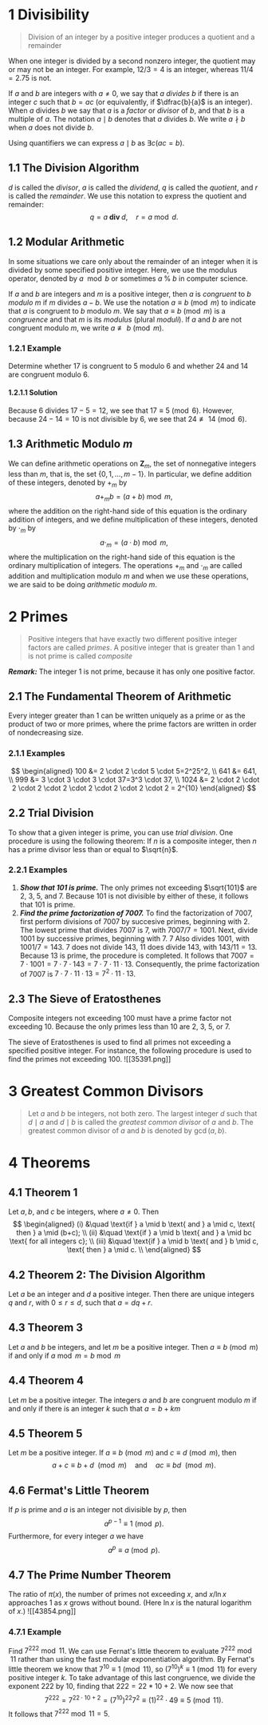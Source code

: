 # 1 Divisibility
> Division of an integer by a positive integer produces a quotient and a remainder

When one integer is divided by a second nonzero integer, the quotient may or may not be an integer. For example, $12/3=4$ is an integer, whereas $11/4=2.75$ is not.

If $a$ and $b$ are integers with $a \neq 0$, we say that $a$ *divides* $b$ if there is an integer $c$ such that $b=ac$ (or equivalently, if $\dfrac{b}{a}$ is an integer). When $a$ divides $b$ we say that $a$ is a *factor* or *divisor* of $b$, and that $b$ is a multiple of $a$. The notation $a \mid b$ denotes that $a$ divides $b$. We write $a \nmid b$ when $a$ does not divide $b$.

Using quantifiers we can express $a \mid b$ as $\exists c (ac=b)$. 
## 1.1 The Division Algorithm
$d$ is called the *divisor*, $a$ is called the *dividend*, $q$ is called the *quotient*, and $r$ is called the *remainder*.  We use this notation to express the quotient and remainder:
$$
q=a \textbf{ div } d, \quad r = a \bmod d.
$$
## 1.2 Modular Arithmetic
In some situations we care only about the remainder of an integer when it is divided by some specified positive integer. Here, we use the modulus operator, denoted by $a \mod b$ or sometimes $a \; \% \; b$ in computer science.

If $a$ and $b$ are integers and $m$ is a positive integer, then $a$ is *congruent* to $b$ *modulo* $m$ if $m$ divides $a-b$. We use the notation $a \equiv b \pmod m$ to indicate that $a$ is congruent to $b$ modulo $m$. We say that $a \equiv b \pmod m$ is a *congruence* and that $m$ is its *modulus* (plural *moduli*). If $a$ and $b$ are not congruent modulo $m$, we write 
$a \not\equiv b \pmod{m}$.
### 1.2.1 Example
Determine whether 17 is congruent to 5 modulo 6 and whether 24 and 14 are congruent modulo 6.
#### 1.2.1.1 Solution 
Because 6 divides $17−5= 12$, we see that $17 \equiv 5 \pmod{6}$. However, because $24−14= 10$ is not divisible by 6, we see that $24 \not\equiv 14 \pmod 6$.
## 1.3 Arithmetic Modulo $m$
We can define arithmetic operations on $\mathbf{Z}_m$, the set of nonnegative integers less than $m$, that is, the set $\{0,1, \ldots,m-1\}$. In particular, we define addition of these integers, denoted by $+_m$ by 
$$
a+_mb=(a+b)\bmod m,
$$
where the addition on the right-hand side of this equation is the ordinary addition of integers, and we define multiplication of these integers, denoted by $\cdot_m$ by
$$
a \cdot_m=(a \cdot b) \bmod m,
$$
where the multiplication on the right-hand side of this equation is the ordinary multiplication of integers. The operations $+_m$ and $\cdot_m$ are called addition and multiplication modulo $m$ and when we use these operations, we are said to be doing *arithmetic modulo* $m$.
# 2 Primes
> Positive integers that have exactly two different positive integer factors are called *primes*. A positive integer that is greater than 1 and is not prime is called *composite*

***Remark:*** The integer 1 is not prime, because it has only one positive factor. 
## 2.1 The Fundamental Theorem of Arithmetic
Every integer greater than 1 can be written uniquely as a prime or as the product of two or more primes, where the prime factors are written in order of nondecreasing size.
### 2.1.1 Examples
$$ 
\begin{aligned}
100 &= 2 \cdot 2 \cdot 5 \cdot 5=2^25^2, \\
641 &= 641, \\
999 &= 3 \cdot 3 \cdot 3 \cdot 37=3^3 \cdot 37, \\
1024 &= 2 \cdot 2 \cdot 2 \cdot 2 \cdot 2 \cdot 2 \cdot 2 \cdot 2 \cdot 2 = 2^{10}
\end{aligned}
$$
## 2.2 Trial Division
To show that a given integer is prime, you can use *trial division*. One procedure is using the following theorem:
If $n$ is a composite integer, then $n$ has a prime divisor less than or equal to $\sqrt{n}$. 
### 2.2.1 Examples
1. ***Show that 101 is prime.***
The only primes not exceeding $\sqrt{101}$ are 2, 3, 5, and 7. Because 101 is not divisible by either of these, it follows that 101 is prime.
2. ***Find the prime factorization of 7007.***
To find the factorization of 7007, first perform divisions of 7007 by succesive primes, beginning with 2. The lowest prime that divides 7007 is 7, with $7007/7=1001$. Next, divide 1001 by successive primes, beginning with 7. 7 Also divides 1001, with $1001/7=143$. 7 does not divide 143, 11 does divide 143, with $143/11=13$. Because 13 is prime, the procedure is completed. It follows that $7007=7 \cdot 1001 = 7 \cdot 7 \cdot 143 = 7 \cdot 7 \cdot 11 \cdot 13$. Consequently, the prime factorization of 7007 is $7 \cdot 7 \cdot 11 \cdot 13 = 7^2 \cdot 11 \cdot 13$.
## 2.3 The Sieve of Eratosthenes
Composite integers not exceeding 100 must have a prime factor not exceeding 10. Because the only primes less than 10 are 2, 3, 5, or 7. 

The sieve of Eratosthenes is used to find all primes not exceeding a specified positive integer. For instance, the following procedure is used to find the primes not exceeding 100. 
![[35391.png]]
# 3 Greatest Common Divisors
> Let $a$ and $b$ be integers, not both zero. The largest integer $d$ such that $d \mid a$ and $d \mid b$ is called the *greatest common divisor* of $a$ and $b$. The greatest common divisor of $a$ and $b$ is denoted by $\gcd(a,b)$. 
# 4 Theorems
## 4.1 Theorem 1
Let $a,b,$ and $c$ be integers, where $a \not = 0$. Then
$$
\begin{aligned}
(i) &\quad \text{if } a \mid b \text{ and } a \mid c, \text{ then } a \mid (b+c); \\
(ii) &\quad \text{if } a \mid b \text{ and } a \mid bc \text{ for all integers c}; \\
(iii) &\quad \text{if } a \mid b \text{ and } b \mid c, \text{ then } a \mid c. \\
\end{aligned}
$$
## 4.2 Theorem 2: The Division Algorithm
Let $a$ be an integer and $d$ a positive integer. Then there are unique integers $q$ and $r$, with $0\leq r \leq d$, such that $a=dq+r$. 
## 4.3 Theorem 3
Let $a$ and $b$ be integers, and let $m$ be a positive integer. Then $a \equiv b \pmod m$ if and only if $a \bmod m = b \bmod m$ 
## 4.4 Theorem 4
Let $m$ be a positive integer. The integers $a$ and $b$ are congruent modulo $m$ if and only if there is an integer $k$ such that $a=b+km$
## 4.5 Theorem 5
Let $m$ be a positive integer. If $a \equiv b \pmod m$ and $c \equiv d \pmod m$, then
$$
a+c \equiv b+d \!\!\! \pmod m \quad \text{and} \quad ac \equiv bd \!\!\! \pmod m.
$$
## 4.6 Fermat's Little Theorem
If $p$ is prime and $a$ is an integer not divisible by $p$, then
$$
a^{p-1} \equiv 1 \pmod{p}.
$$
Furthermore, for every integer $a$ we have
$$
a^p \equiv a \pmod p.
$$
## 4.7 The Prime Number Theorem
The ratio of $\pi(x)$, the number of primes not exceeding $x$, and $x/\ln x$ approaches 1 as $x$ grows without bound. (Here $\ln x$ is the natural logarithm of $x$.)
![[43854.png]]
### 4.7.1 Example
Find $7^{222} \bmod 11$.
We can use Fernat's little theorem to evaluate $7^{222} \bmod 11$ rather than using the fast modular exponentiation algorithm. By Fernat's little theorem we know that $7^{10} \equiv 1 \pmod{11}$, so $(7^{10})^k \equiv 1 \pmod{11}$ for every positive integer $k$. To take advantage of this last congruence, we divide the exponent 222 by 10, finding that $222=22*10+2$. We now see that
$$
7^{222}=7^{22 \cdot 10+2}=(7^{10})^{22}7^2 \equiv (1)^{22} \cdot 49 \equiv 5 \pmod{11}.
$$
It follows that $7^{222} \bmod 11 = 5$.